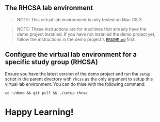 ## The RHCSA lab environment
> NOTE: This virtual lab environment is only tested on Mac OS X

> NOTE: These instructions are for machines that already have the demo project installed.  If you have not installed the demo project yet, follow the instructions in the demo project's [```README.md```](https://github.com/dmbrownlee/demo/blob/master/README.md) first.

## Configure the virtual lab environment for a specific study group (RHCSA)
Ensure you have the latest version of the demo project and run the ```setup``` script in the parent directory with ```rhcsa``` as the only argument to setup this virtual lab environment.  You can do thise with the following command:

```cd ~/demo && git pull && ./setup rhcsa```  

# Happy Learning!
